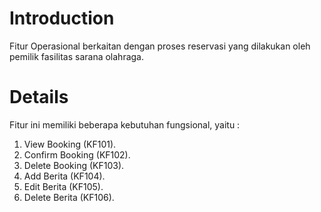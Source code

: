 # Introduction #
Fitur Operasional berkaitan dengan proses reservasi yang dilakukan oleh pemilik fasilitas sarana olahraga.



# Details #
Fitur ini memiliki beberapa kebutuhan fungsional, yaitu :<br>
1.	View Booking (KF101).<br>
2.	Confirm Booking (KF102).<br>
3.	Delete Booking (KF103).<br>
4.	Add Berita (KF104).<br>
5.	Edit Berita (KF105).<br>
6.	Delete Berita (KF106).<br>